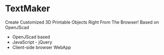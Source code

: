 # TextMaker

Create Customized 3D Printable Objects Right From The Browser! Based on OpenJScad 

+ OpenJScad based
+ JavaScript - jQuery
+ Client-side browser WebApp
